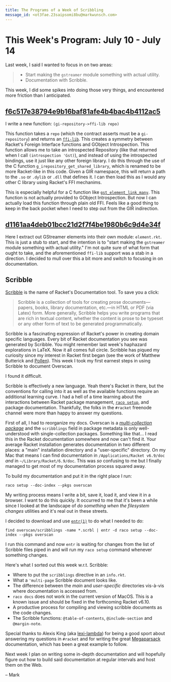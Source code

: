 ```yaml
---
title: The Programs of a Week of Scribbling
message_id: <ot3fae.23saipsomi8bu@markwunsch.com>
---
```


This Week's Program: July 10 - July 14
======================================

Last week, I said I wanted to focus in on two areas:

> + Start making the `gstreamer` module something with actual utility.
> + Documentation with Scribble.

This week, I did some spikes into doing those very things, and
encountered more friction than I anticipated.

## [f6c517e38794e9b16baf81afe4b4bac4b4112ac5][ffi-lib]

I write a new function: `(gi-repository->ffi-lib repo)`

This function takes a `repo` (which the contract asserts must be a
`gi-repository`) and returns
an [`ffi-lib`][loading-foreign-libs]. This creates a symmetry between
Racket's Foreign Interface functions and GObject Introspection. This
function allows me to take an introspected Repository (like that
returned when I call `(introspection 'Gst)`), and instead of using the
introspected bindings, use it just like any other foreign library. I
do this through the use of the C function
`g_irepository_get_shared_library`, which is renamed to be more
Racket-like in this code. Given a GIR namespace, this will return a
path to the `.so` or `.dylib` or `.dll` that defines it. I can then
load this as I would any other C library using Racket's FFI mechanims.

This is especially helpful for a C function
like [`gst_element_link_many`][element-link-many]. This function is
not actually provided to GObject Introspection. But now I can actually
load this function through plain old FFI. Feels like a good thing to
keep in the back pocket when I need to step out from the GIR
indirection.

## [d1161aa4deb01bcc21d2f7f4be1980b6c9d4e34f][element-rkt]

Here I extract out GStreamer elements into their own module:
`element.rkt`. This is just a stub to start, and the intention is to
"start making the `gstreamer` module something with actual utility."
I'm not quite sure of what form that ought to take, and the
aforementioned `ffi-lib` support was a stab in a direction. I decided
to mull over this a bit more and switch to focusing in on
documentation.

## Scribble

[Scribble](https://docs.racket-lang.org/scribble/) is the name of
Racket's Documentation tool. To save you a click:

> Scribble is a collection of tools for creating prose
> documents—papers, books, library documentation, etc.—in HTML or PDF
> (via Latex) form. More generally, Scribble helps you write programs
> that are rich in textual content, whether the content is prose to be
> typeset or any other form of text to be generated programmatically.

Scribble is a fascinating expression of Racket's power in creating
domain specific languages. Every bit of Racket documentation you see
was generated by Scribble. You might remember last week's haphazard
explorations in LaTeX. Now it all comes full circle. Scribble has
piqued my curiosity since my interest in Racket first began (see the
work of Matthew Butterick
and [Pollen](http://docs.racket-lang.org/pollen/)). This week I took
my first earnest steps in using Scribble to document Overscan.

I found it difficult.

Scribble is effectively a new language. Yeah there's Racket in there,
but the conventions for calling into it as well as the available
functions require an additional learning curve. I had a hell of a time
learning about the interactions between Racket package
management, [`raco setup`][raco-setup], and package
documentation. Thankfully, the folks in the `#racket` freenode channel
were more than happy to answer my questions.

First of all, I had to reorganize my docs. Overscan is
a [_multi-collection package_][multi-collection] and the `scribblings`
field in package metadata is only well-understood with
single-collection packages. Something like that… I read this in the
Racket documentation somewhere and now can't find it. Your average
Racket installation generates documentation in two different places: a
"main" installation directory and a "user-specific" directory. On my
Mac that means I can find documentation in `/Applications/Racket
v6.9/doc` _and_ in `~/Library/Racket/6.9/doc`. This was _so_ confusing
to me but I finally managed to get most of my documentation process
squared away.

To build my documentation and put it in the right place I run:

    raco setup --doc-index --pkgs overscan

My writing process means I write a bit, save it, load it, and view it
in a browser. I want to do this quickly. It occurred to me that it's
been a while since I looked at the landscape of _do something when the
filesystem changes_ utilities and it's real out in these
streets.

I decided to download and use [`entr(1)`](http://entrproject.org/) to
do what I needed to do:

    find overscan/scribblings -name *.scrbl | entr -d raco setup --doc-index --pkgs overscan

I run this command and now `entr` is waiting for changes from the list
of Scribble files piped in and will run my `raco setup` command
whenever something changes.

Here's what I sorted out this week w.r.t. Scribble:

+ Where to put the `scribblings` directive in an `info.rkt`.
+ What a `'multi-page` Scribble document looks like.
+ The difference between the _main_ and _user-specific_ directories
  vis-à-vis where documentation is accessed from.
+ `raco docs` does not work in the current version of MacOS. This is a
  known issue and should be fixed in the forthcoming Racket v6.10.
+ A productive process for compiling and viewing scribble documents as
  the code changes.
+ The Scribble functions: `@table-of-contents`, `@include-section` and
  `@margin-note`.

Special thanks to Alexis King
(aka [lexi-lambda](https://lexi-lambda.github.io)) for being a good
sport about answering my questions in `#racket` and for writing the
great [Megaparsack](http://docs.racket-lang.org/megaparsack/)
documentation, which has been a great example to follow.

Next week I plan on writing some in-depth documentation and will
hopefully figure out how to build said documentation at regular
intervals and host them on the Web.

– Mark


[ffi-lib]: https://github.com/mwunsch/overscan/commit/f6c517e38794e9b16baf81afe4b4bac4b4112ac5

[loading-foreign-libs]: https://docs.racket-lang.org/foreign/Loading_Foreign_Libraries.html

[element-link-many]: https://gstreamer.freedesktop.org/data/doc/gstreamer/head/gstreamer/html/GstElement.html#gst-element-link-many

[element-rkt]: https://github.com/mwunsch/overscan/commit/d1161aa4deb01bcc21d2f7f4be1980b6c9d4e34f

[raco-setup]: https://docs.racket-lang.org/raco/setup.html

[multi-collection]: https://docs.racket-lang.org/pkg/Package_Concepts.html#%28part._concept~3amulti-collection%29
